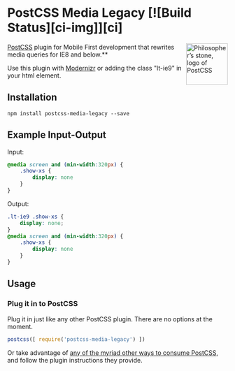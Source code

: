 # PostCSS Media Legacy [![Build Status][ci-img]][ci]

<img align="right" width="95" height="95"
     title="Philosopher’s stone, logo of PostCSS"
     src="http://postcss.github.io/postcss/logo.svg">

[PostCSS](https://github.com/raynor85/postcss-media-legacy) plugin for Mobile First development that rewrites media queries for IE8 and below.**

Use this plugin with [Modernizr](http://modernizr.com/) or adding the class "lt-ie9" in your html element.

## Installation

```
npm install postcss-media-legacy --save
```

## Example Input-Output

Input:
```css
@media screen and (min-width:320px) {
    .show-xs {
        display: none
    }
}
```

Output:
```css
.lt-ie9 .show-xs {
    display: none;
}
@media screen and (min-width:320px) {
    .show-xs {
        display: none
    }
}
```

## Usage

### Plug it in to PostCSS

Plug it in just like any other PostCSS plugin. There are no options at the moment.

```js
postcss([ require('postcss-media-legacy') ])
```

Or take advantage of [any of the myriad other ways to consume PostCSS](https://github.com/postcss/postcss#usage), and follow the plugin instructions they provide.
